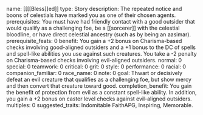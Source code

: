 name: [[[[Bless]]ed]]
type: Story
description: The repeated notice and boons of celestials have marked you as one of their chosen agents.
prerequisites: You must have had friendly contact with a good outsider that would qualify as a challenging foe, be a [[sorcerer]] with the celestial bloodline, or have direct celestial ancestry (such as by being an aasimar).
prerequisite_feats: 0
benefit: You gain a +2 bonus on Charisma-based checks involving good-aligned outsiders and a +1 bonus to the DC of spells and spell-like abilities you use against such creatures. You take a -2 penalty on Charisma-based checks involving evil-aligned outsiders.
normal: 0
special: 0
teamwork: 0
critical: 0
grit: 0
style: 0
performance: 0
racial: 0
companion_familiar: 0
race_name: 0
note: 0
goal: Thwart or decisively defeat an evil creature that qualifies as a challenging foe, but show mercy and then convert that creature toward good.
completion_benefit: You gain the benefit of protection from evil as a constant spell-like ability. In addition, you gain a +2 bonus on caster level checks against evil-aligned outsiders.
multiples: 0
suggested_traits: Indomitable FaithAPG, Inspiring, Memorable.

